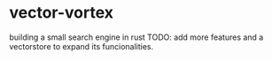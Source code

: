 # vector-vortex
building a small search engine in rust
TODO:  add more features and a vectorstore
to expand its funcionalities. 

